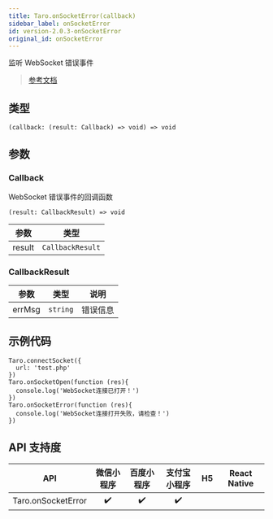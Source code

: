 ```yaml
---
title: Taro.onSocketError(callback)
sidebar_label: onSocketError
id: version-2.0.3-onSocketError
original_id: onSocketError
---
```


监听 WebSocket 错误事件

> [参考文档](https://developers.weixin.qq.com/miniprogram/dev/api/network/websocket/wx.onSocketError.html)

## 类型

```tsx
(callback: (result: Callback) => void) => void
```

## 参数

### Callback

WebSocket 错误事件的回调函数

```tsx
(result: CallbackResult) => void
```

| 参数 | 类型 |
| --- | --- |
| result | `CallbackResult` |

### CallbackResult

| 参数 | 类型 | 说明 |
| --- | --- | --- |
| errMsg | `string` | 错误信息 |

## 示例代码

```tsx
Taro.connectSocket({
  url: 'test.php'
})
Taro.onSocketOpen(function (res){
  console.log('WebSocket连接已打开！')
})
Taro.onSocketError(function (res){
  console.log('WebSocket连接打开失败，请检查！')
})
```

## API 支持度

| API | 微信小程序 | 百度小程序 | 支付宝小程序 | H5 | React Native |
| :---: | :---: | :---: | :---: | :---: | :---: |
| Taro.onSocketError | ✔️ | ✔️ | ✔️ |  |  |
